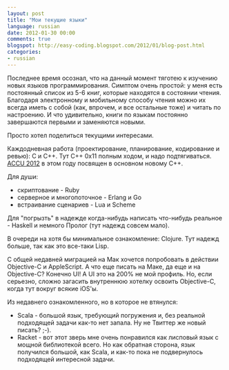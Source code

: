 ```yaml
---
layout: post
title: "Мои текущие языки"
language: russian
date: 2012-01-30 00:00
comments: true
blogspot: http://easy-coding.blogspot.com/2012/01/blog-post.html
categories: 
- russian
---
```

Последнее время осознал, что на данный момент тяготею к изучению новых языков программирования. Симптом очень простой: у меня есть постоянный список из 5-6 книг, которые находятся в состоянии чтения. Благодаря электронному и мобильному способу чтения можно их всегда иметь с собой (как, впрочем, и все остальные тоже) и читать по настроению. И что удивительно, книги по языкам постоянно завершаются первыми и заменяются новыми.

Просто хотел поделиться текущими интересами.

Каждодневная работа (проектирование, планирование, кодирование и ревью): C и С++. Тут C++ 0x11 полным ходом, и надо подтягиваться. [ACCU 2012][] в этом году посвящен в основном новому C++.

[ACCU 2012]: http://accu.org/index.php/conferences/accu_conference_2012/accu2012_schedule

Для души:

* скриптование - Ruby
* серверное и многопоточное - Erlang и Go
* встраивание сценариев - Lua и Scheme

Для "погрызть" в надежде когда-нибудь написать что-нибудь реальное - Haskell и немного Пролог (тут надежд совсем мало).

В очереди на хотя бы минимальное ознакомление: Clojure. Тут надежд больше, так как это все-таки Lisp.

С общей недавней миграцией на Мак хочется попробовать в действии Objective-C и AppleScript. А что еще писать на Маке, да еще и на Objective-C? Конечно UI! А UI это на 200% не мой профиль. Но, если серьезно, сложно загасить внутреннюю хотелку освоить Objective-C, когда тут вокруг всякие iOS'ы.

Из недавнего ознакомленного, но в которое не втянулся:

* Scala - большой язык, требующий погружения и, без реальной подходящей задачи как-то нет запала. Ну не Твиттер же новый писать? ;-).
* Racket - вот этот зверь мне очень понравился как лисповый язык с мощной библиотекой всего. Но как обратная сторона, язык получился большой, как Scala, и как-то пока не подвернулось подходящей интересной задачи.
